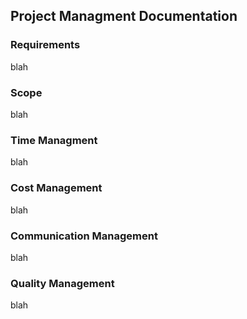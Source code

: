 ﻿## Project Managment Documentation
	
### Requirements

blah


### Scope

blah


### Time Managment

blah


### Cost Management

blah


### Communication Management

blah


### Quality Management

blah

